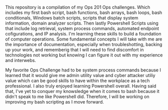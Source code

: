 This repository is a compilation of my Ops 201 Ops challenges. Which includes my first bash script, bash functions, bash arrays, bash loops, bash conditionals, Windows batch scripts, scripts that display system information, domain analyzer scripts. Then lastly Powershell Scripts using that include log retrieval, system process commands, automated endpoint cofigurations, and IP analysis. I'm learning these skills to build a foundation of computer operations. Some fundamental concepts I will take with me are the importance of documentation, especially when troubleshotting, backing up your work, and rememberig that I will need to find discomfort in technologies not working but knowing I can figure it out with my experience and interwebs. 

My favorite Ops Challenge had to be system process commands because I learned that it would give me admin utility value and cyber attacker utiliy value which can be good skills to have within the workplace as a tech professional. I also truly enjoyed learning Powershell overall. Having said that, I've yet to conquer my knowsledge when it comes to bash because it didn't speak to me like Powershell did. Therefore, I will be working on improving my bash scripting as I move forward. 
